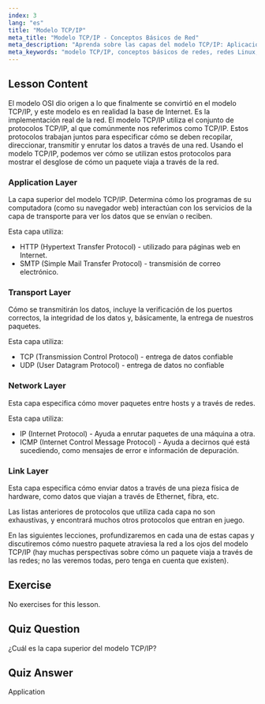 ```yaml
---
index: 3
lang: "es"
title: "Modelo TCP/IP"
meta_title: "Modelo TCP/IP - Conceptos Básicos de Red"
meta_description: "Aprenda sobre las capas del modelo TCP/IP: Aplicación, Transporte, Red y Enlace. Comprenda cómo viajan los datos a través de las redes. ¡Comience su viaje en redes Linux!"
meta_keywords: "modelo TCP/IP, conceptos básicos de redes, redes Linux, TCP, IP, tutorial para principiantes, capas de red, guía"
---
```


## Lesson Content

El modelo OSI dio origen a lo que finalmente se convirtió en el modelo TCP/IP, y este modelo es en realidad la base de Internet. Es la implementación real de la red. El modelo TCP/IP utiliza el conjunto de protocolos TCP/IP, al que comúnmente nos referimos como TCP/IP. Estos protocolos trabajan juntos para especificar cómo se deben recopilar, direccionar, transmitir y enrutar los datos a través de una red. Usando el modelo TCP/IP, podemos ver cómo se utilizan estos protocolos para mostrar el desglose de cómo un paquete viaja a través de la red.

### Application Layer

La capa superior del modelo TCP/IP. Determina cómo los programas de su computadora (como su navegador web) interactúan con los servicios de la capa de transporte para ver los datos que se envían o reciben.

Esta capa utiliza:

- HTTP (Hypertext Transfer Protocol) - utilizado para páginas web en Internet.
- SMTP (Simple Mail Transfer Protocol) - transmisión de correo electrónico.

### Transport Layer

Cómo se transmitirán los datos, incluye la verificación de los puertos correctos, la integridad de los datos y, básicamente, la entrega de nuestros paquetes.

Esta capa utiliza:

- TCP (Transmission Control Protocol) - entrega de datos confiable
- UDP (User Datagram Protocol) - entrega de datos no confiable

### Network Layer

Esta capa especifica cómo mover paquetes entre hosts y a través de redes.

Esta capa utiliza:

- IP (Internet Protocol) - Ayuda a enrutar paquetes de una máquina a otra.
- ICMP (Internet Control Message Protocol) - Ayuda a decirnos qué está sucediendo, como mensajes de error e información de depuración.

### Link Layer

Esta capa especifica cómo enviar datos a través de una pieza física de hardware, como datos que viajan a través de Ethernet, fibra, etc.

Las listas anteriores de protocolos que utiliza cada capa no son exhaustivas, y encontrará muchos otros protocolos que entran en juego.

En las siguientes lecciones, profundizaremos en cada una de estas capas y discutiremos cómo nuestro paquete atraviesa la red a los ojos del modelo TCP/IP (hay muchas perspectivas sobre cómo un paquete viaja a través de las redes; no las veremos todas, pero tenga en cuenta que existen).

## Exercise

No exercises for this lesson.

## Quiz Question

¿Cuál es la capa superior del modelo TCP/IP?

## Quiz Answer

Application
